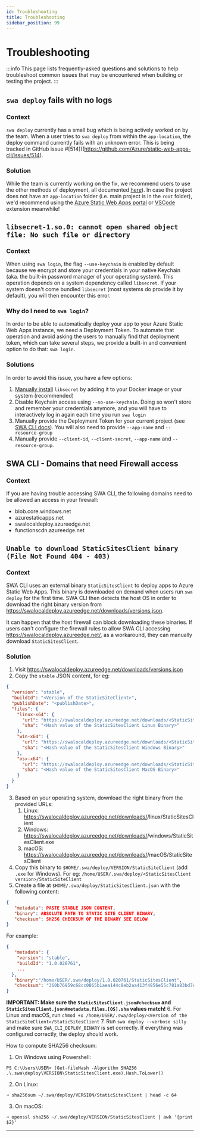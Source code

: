 ```yaml
---
id: Troubleshooting
title: Troubleshooting
sidebar_position: 99
---
```


# Troubleshooting

:::info
This page lists frequently-asked questions and solutions to help troubleshoot common issues that may be encountered when building or testing the project.
:::

## `swa deploy` fails with no logs

### Context

`swa deploy` currently has a small bug which is being actively worked on by the team. When a user tries to `swa deploy` from within the `app-location`, the deploy command currently fails with an unknown error. This is being tracked in GitHub issue #[514]((https://github.com/Azure/static-web-apps-cli/issues/514).

### Solution

While the team is currently working on the fix, we recommend users to use the other methods of deployment, all documented [here](https://azure.github.io/static-web-apps-cli/docs/cli/swa-deploy)). In case the project does not have an `app-location` folder (i.e. main project is in the `root` folder), we'd recommend using the [Azure Static Web Apps portal](https://portal.azure.com) or [VSCode](https://docs.microsoft.com/en-us/azure/static-web-apps/getting-started?tabs=vanilla-javascript) extension meanwhile!

## `libsecret-1.so.0: cannot open shared object file: No such file or directory`

### Context

When using `swa login`, the flag `--use-keychain` is enabled by default because we encrypt and store your credentials in your native Keychain (aka. the built-in password manager of your operating system). This operation depends on a system dependency called `libsecret`. If your system doesn't come bundled `libsecret` (most systems do provide it by default), you will then encounter this error.

### Why do I need to `swa login`?

In order to be able to automatically deploy your app to your Azure Static Web Apps instance, we need a Deployment Token. To automate that operation and avoid asking the users to manually find that deployment token, which can take several steps, we provide a built-in and convenient option to do that: `swa login`.

### Solutions

In order to avoid this issue, you have a few options:

1. [Manually install](https://www.google.com/search?q=instal+libsecret) `libsecret` by adding it to your Docker image or your system (recommended)
2. Disable Keychain access using `--no-use-keychain`. Doing so won't store and remember your credentials anymore, and you will have to interactively log in again each time you run `swa login`
3. Manually provide the Deployment Token for your current project (see [SWA CLI docs](https://azure.github.io/static-web-apps-cli/docs/use/deploy#51-deployment-token)). You will also need to provide `--app-name` and `--resource-group`
4. Manually provide `--client-id`, `--client-secret`, `--app-name` and `--resource-group`.

## SWA CLI - Domains that need Firewall access

### Context

If you are having trouble accessing SWA CLI, the following domains need to be allowed an access in your firewall:

- blob.core.windows.net
- azurestaticapps.net
- swalocaldeploy.azureedge.net
- functionscdn.azureedge.net

## `Unable to download StaticSitesClient binary (File Not Found 404 - 403)`

### Context

SWA CLI uses an external binary `StaticSitesClient` to deploy apps to Azure Static Web Apps. This binary is downloaded on demand when users run `swa deploy` for the first time. SWA CLI then detects the host OS in order to download the right binary version from https://swalocaldeploy.azureedge.net/downloads/versions.json.

It can happen that the host firewall can block downloading these binaries. If users can't configure the firewall rules to allow SWA CLI accessing https://swalocaldeploy.azureedge.net/, as a workaround, they can manually download `StaticSitesClient`.

### Solution

1. Visit https://swalocaldeploy.azureedge.net/downloads/versions.json
2. Copy the `stable` JSON content, for eg:

```json
{
  "version": "stable",
  "buildId": "<Version of the StaticSiteClient>",
  "publishDate": "<publishDate>",
  "files": {
    "linux-x64": {
      "url": "https://swalocaldeploy.azureedge.net/downloads/<StaticSitesClient version>/linux/StaticSitesClient",
      "sha": "<Hash value of the StaticSitesClient Linux Binary>"
    },
    "win-x64": {
      "url": "https://swalocaldeploy.azureedge.net/downloads/<StaticSitesClient version>/windows/StaticSitesClient.exe",
      "sha": "<Hash value of the StaticSitesClient Windows Binary>"
    },
    "osx-x64": {
      "url": "https://swalocaldeploy.azureedge.net/downloads/<StaticSitesClient version>/macOS/StaticSitesClient",
      "sha": "<Hash value of the StaticSitesClient MacOS Binary>"
    }
  }
}
```

3. Based on your operating system, download the right binary from the provided URLs:
   1. Linux: https://swalocaldeploy.azureedge.net/downloads/<StaticSitesClient version>/linux/StaticSitesClient
   2. Windows: https://swalocaldeploy.azureedge.net/downloads/<StaticSitesClient version>/windows/StaticSitesClient.exe
   3. macOS: https://swalocaldeploy.azureedge.net/downloads/<StaticSitesClient version>/macOS/StaticSitesClient
1. Copy this binary to `$HOME/.swa/deploy/VERSION/StaticSiteClient` (add `.exe` for Windows). For eg:
   `/home/USER/.swa/deploy/<StaticSitesClient version>/StaticSiteClient`
1. Create a file at `$HOME/.swa/deploy/StaticSitesClient.json` with the following content:

```json
{
   "metadata": PASTE STABLE JSON CONTENT,
   "binary": ABSOLUTE PATH TO STATIC SITE CLIENT BINARY,
   "checksum": SH256 CHECKSUM OF THE BINARY SEE BELOW
}
```

For example:

```json
{
   "metadata": {
    "version": "stable",
    "buildId": "1.0.020761",
    ...
  },
   "binary":"/home/USER/.swa/deploy/1.0.020761/StaticSitesClient",
   "checksum": "360b76959c68cc0865b1aea144c8eb2aa413f4856e55c781a83bd7e1ad352362"
}
```

**IMPORTANT: Make sure the `StaticSitesClient.json#checksum` and `StaticSitesClient.json#metadata.files.[OS].sha` values match!** 6. For Linux and macOS, run `chmod +x /home/USER/.swa/deploy/<Version of the StaticSiteClient>/StaticSitesClient` 7. Run `swa deploy --verbose silly` and make sure `SWA_CLI_DEPLOY_BINARY` is set correctly. If everything was configured correctly, the deploy should work.

How to compute SHA256 checksum:

1. On Windows using Powershell:

```
PS C:\Users\USER> (Get-fileHash -Algorithm SHA256 .\.swa\deploy\VERSION\StaticSitesClient.exe).Hash.ToLower()
```

2. On Linux:

```
➜ sha256sum ~/.swa/deploy/VERSION/StaticSitesClient | head -c 64
```

3. On macOS:

```
➜ openssl sha256 ~/.swa/deploy/VERSION/StaticSitesClient | awk '{print $2}'
```

---
